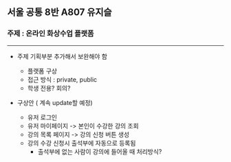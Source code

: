 ## 서울 공통 8반 A807 유지슬



### 주제 : 온라인 화상수업 플랫폼

---

- 주제 기획부분 추가해서 보완해야 함
  - 플랫폼 구상
  - 접근 방식 : private, public
  - 학생 전용? 회의?

  
- 구상안 ( 계속 update할 예정)
  - 유저 로그인
  - 유저 마이페이지 -> 본인이 수강한 강의 조회
  - 강의 목록 페이지 -> 강의 신청 버튼 생성
  - 강의 수강 신청시 출석부에 자동으로 등록됨
    - 출석부에 없는 사람이 강의에 들어올 때 처리방식?



